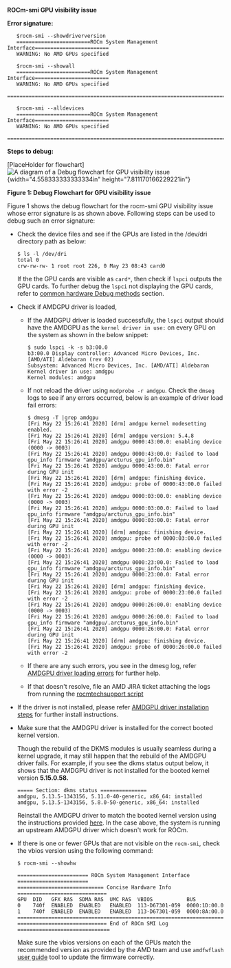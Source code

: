 **ROCm-smi GPU visibility issue**

**Error signature:**

```
   $rocm-smi --showdriverversion
   ========================ROCm System Management Interface========================   
   WARNING: No AMD GPUs specified   
    
   $rocm-smi --showall
   ========================ROCm System Management Interface========================
   WARNING: No AMD GPUs specified
   =========================================================================   
   
   $rocm-smi --alldevices   
   ========================ROCm System Management Interface========================  
   WARNING: No AMD GPUs specified   
   =========================================================================   
```


**Steps to debug:**



[PlaceHolder for flowchart]
![A diagram of a Debug flowchart for GPU visibility issue ](./images/media/debug_flowchart.png){width="4.558333333333334in" height="7.811170166229221in"}

**Figure 1: Debug Flowchart for GPU visibility issue**

Figure 1 shows the debug flowchart for the rocm-smi GPU visibility issue whose error signature is as shown above. Following steps can be used to debug such an error signature:

-   Check the device files and see if the GPUs are listed in the /dev/dri directory path as below:
    ```
    $ ls -l /dev/dri
    total 0
    crw-rw-rw- 1 root root 226, 0 May 23 08:43 card0
    ```

    If the the GPU cards are visible as `card*`, then check if `lspci` outputs the GPU cards. To further debug the `lspci` not displaying the GPU cards, refer to [common hardware Debug methods](#common-hardware-debug-methods) section.

-   Check if AMDGPU driver is loaded,

    -   If the AMDGPU driver is loaded successfully, the `lspci` output should have the AMDGPU as the `kernel driver in use:` on every GPU on the system as shown in the below snippet:
    
        ```
        $ sudo lspci -k -s b3:00.0
        b3:00.0 Display controller: Advanced Micro Devices, Inc. [AMD/ATI] Aldebaran (rev 02)
        Subsystem: Advanced Micro Devices, Inc. [AMD/ATI] Aldebaran
        Kernel driver in use: amdgpu
        Kernel modules: amdgpu
        ```

    -   If not reload the driver using `modprobe -r amdgpu`. Check the `dmseg` logs to see if any errors occurred, below is an example of driver load fail errors:

        ```
        $ dmesg -T |grep amdgpu  
        [Fri May 22 15:26:41 2020] [drm] amdgpu kernel modesetting enabled.  
        [Fri May 22 15:26:41 2020] [drm] amdgpu version: 5.4.8  
        [Fri May 22 15:26:41 2020] amdgpu 0000:43:00.0: enabling device (0000 -> 0003)  
        [Fri May 22 15:26:41 2020] amdgpu 0000:43:00.0: Failed to load gpu_info firmware "amdgpu/arcturus_gpu_info.bin"  
        [Fri May 22 15:26:41 2020] amdgpu 0000:43:00.0: Fatal error during GPU init  
        [Fri May 22 15:26:41 2020] [drm] amdgpu: finishing device.  
        [Fri May 22 15:26:41 2020] amdgpu: probe of 0000:43:00.0 failed with error -2  
        [Fri May 22 15:26:41 2020] amdgpu 0000:03:00.0: enabling device (0000 -> 0003)  
        [Fri May 22 15:26:41 2020] amdgpu 0000:03:00.0: Failed to load gpu_info firmware "amdgpu/arcturus_gpu_info.bin"  
        [Fri May 22 15:26:41 2020] amdgpu 0000:03:00.0: Fatal error during GPU init  
        [Fri May 22 15:26:41 2020] [drm] amdgpu: finishing device.  
        [Fri May 22 15:26:41 2020] amdgpu: probe of 0000:03:00.0 failed with error -2  
        [Fri May 22 15:26:41 2020] amdgpu 0000:23:00.0: enabling device (0000 -> 0003)  
        [Fri May 22 15:26:41 2020] amdgpu 0000:23:00.0: Failed to load gpu_info firmware "amdgpu/arcturus_gpu_info.bin"  
        [Fri May 22 15:26:41 2020] amdgpu 0000:23:00.0: Fatal error during GPU init  
        [Fri May 22 15:26:41 2020] [drm] amdgpu: finishing device.  
        [Fri May 22 15:26:41 2020] amdgpu: probe of 0000:23:00.0 failed with error -2  
        [Fri May 22 15:26:41 2020] amdgpu 0000:26:00.0: enabling device (0000 -> 0003)  
        [Fri May 22 15:26:41 2020] amdgpu 0000:26:00.0: Failed to load gpu_info firmware "amdgpu/.arcturus_gpu_info.bin"  
        [Fri May 22 15:26:41 2020] amdgpu 0000:26:00.0: Fatal error during GPU init  
        [Fri May 22 15:26:41 2020] [drm] amdgpu: finishing device.  
        [Fri May 22 15:26:41 2020] amdgpu: probe of 0000:26:00.0 failed with error -2  
        ```

    -   If there are any such errors, you see in the dmesg log, refer [AMDGPU driver loading errors](#amdgpu-driver-loading-errors) for further help.

    -   If that doesn't resolve, file an AMD JIRA ticket attaching the logs from running the [rocmtechsupport script](https://github.com/amddcgpuce/rocmtechsupport/)

-   If the driver is not installed, please refer [AMDGPU driver installation steps](https://rocm.docs.amd.com/en/latest/deploy/linux/installer/install.html) for further install instructions.
    

-   Make sure that the AMDGPU driver is installed for the correct booted kernel version.
    
    Though the rebuild of the DKMS modules is usually seamless during a kernel upgrade, it may still happen that the rebuild of the AMDGPU driver fails. For example, if you see the dkms status output below, it shows that the AMDGPU driver is not installed for the booted kernel version **5.15.0.58.**
    ```
    ===== Section: dkms status ===============
    amdgpu, 5.13.5-1343156, 5.11.0-40-generic, x86_64: installed
    amdgpu, 5.13.5-1343156, 5.8.0-50-generic, x86_64: installed
    ```

    Reinstall the AMDGPU driver to match the booted kernel version using the instructions provided [here](https://rocm.docs.amd.com/en/latest/deploy/linux/installer/install.html). In the case above, the system is running an upstream AMDGPU driver which doesn't work for ROCm.

-   If there is one or fewer GPUs that are not visible on the `rocm-smi`, check the vbios version using the following command:
    
    ```
    $ rocm-smi --showhw
    
    ======================= ROCm System Management Interface =======================
    ============================ Concise Hardware Info =============================
    GPU  DID   GFX RAS  SDMA RAS  UMC RAS  VBIOS           BUS
    0    740f  ENABLED  ENABLED   ENABLED  113-D67301-059  0000:1D:00.0
    1    740f  ENABLED  ENABLED   ENABLED  113-D67301-059  0000:8A:00.0
    ================================================================================
    ============================= End of ROCm SMI Log ==============================
    ```
    Make sure the vbios versions on each of the GPUs match the recommended version as provided by the AMD team and use `amdfwflash` [user guide](https://drivers.amd.com/relnotes/amdfwflash_userguide_58083_1.21.pdf) tool to update the firmware correctly.
